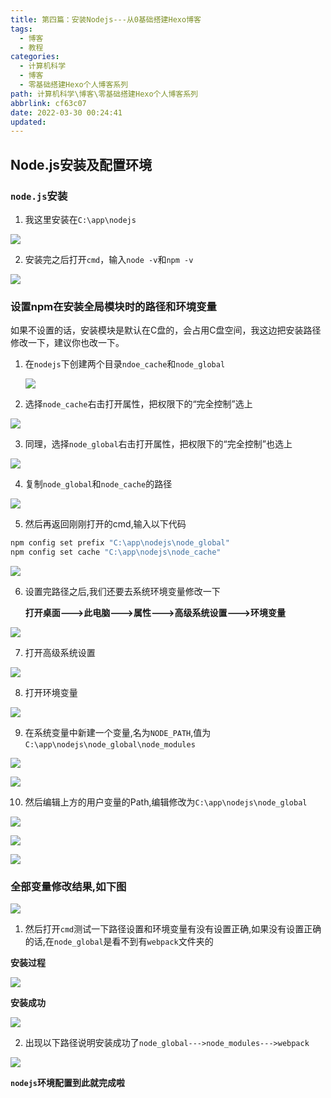 ```yaml
---
title: 第四篇：安装Nodejs---从0基础搭建Hexo博客
tags:
  - 博客
  - 教程
categories:
  - 计算机科学
  - 博客
  - 零基础搭建Hexo个人博客系列
path: 计算机科学\博客\零基础搭建Hexo个人博客系列
abbrlink: cf63c07
date: 2022-03-30 00:24:41
updated: 
---
```


## Node.js安装及配置环境

### `node.js`安装

1. 我这里安装在`C:\app\nodejs`

![](https://s2.loli.net/2022/03/30/N2pSe6Oq9BVLjbK.png)

2. 安装完之后打开`cmd`，输入`node -v`和`npm -v`

![](https://s2.loli.net/2022/03/30/Cln8IqXUAWwdMBK.jpg)



### 设置npm在安装全局模块时的路径和环境变量

如果不设置的话，安装模块是默认在C盘的，会占用C盘空间，我这边把安装路径修改一下，建议你也改一下。

1. 在`nodejs`下创建两个目录`ndoe_cache`和`node_global`

   ![](https://s2.loli.net/2022/03/30/il5vILhOF76qTRs.png)

2. 选择`node_cache`右击打开属性，把权限下的“完全控制”选上

![](https://s2.loli.net/2022/03/30/o8THeYdwjvLzSmb.png)

3. 同理，选择`node_global`右击打开属性，把权限下的“完全控制”也选上

![](https://s2.loli.net/2022/03/30/iETUhyYIKm7q9FL.jpg)



4. 复制`node_global`和`node_cache`的路径

![](https://s2.loli.net/2022/03/30/Aw8O2gfGHMUWeku.jpg)

5. 然后再返回刚刚打开的cmd,输入以下代码

```bash mark:1,2
npm config set prefix "C:\app\nodejs\node_global"
npm config set cache "C:\app\nodejs\node_cache"
```







![](https://s2.loli.net/2022/03/30/piUmIH6Zv9SO8c3.jpg)



6. 设置完路径之后,我们还要去系统环境变量修改一下

   **打开桌面--->此电脑--->属性--->高级系统设置--->环境变量**

![](https://s2.loli.net/2022/03/30/FyrUTcpvfkuGBAP.jpg)

7. 打开高级系统设置

![](https://s2.loli.net/2022/03/30/QvpAOLeS53EbMj9.jpg)

8. 打开环境变量

![](https://s2.loli.net/2022/03/30/xVQKP2vjLJ83ztU.jpg)

9. 在系统变量中新建一个变量,名为`NODE_PATH`,值为`C:\app\nodejs\node_global\node_modules`

![](https://s2.loli.net/2022/03/30/53jV6FgzIcTXSM8.jpg)

![](https://s2.loli.net/2022/03/30/Ust62PMjuSJ9iWw.jpg)



10.  然后编辑上方的用户变量的Path,编辑修改为`C:\app\nodejs\node_global`

![](https://s2.loli.net/2022/03/30/btcT8qOj6dkENLX.jpg)

![](https://s2.loli.net/2022/03/30/dnw9lCxOqj1GAH2.jpg)

![](https://s2.loli.net/2022/03/30/nYmStTyWgz4bejo.jpg)



### 全部变量修改结果,如下图

![](https://s2.loli.net/2022/03/30/HUSnKtdhMBgvcOq.jpg)



1. 然后打开`cmd`测试一下路径设置和环境变量有没有设置正确,如果没有设置正确的话,在`node_global`是看不到有`webpack`文件夹的

**安装过程**

![](https://s2.loli.net/2022/03/30/FY1g5nJesScwHvC.jpg)

**安装成功**

![](https://s2.loli.net/2022/03/30/8H7v1uoA3zn9WKs.jpg)

2. 出现以下路径说明安装成功了`node_global--->node_modules--->webpack`

![](https://s2.loli.net/2022/03/30/ugOVX3WGfpZ9DqP.jpg)



**`nodejs`环境配置到此就完成啦**

